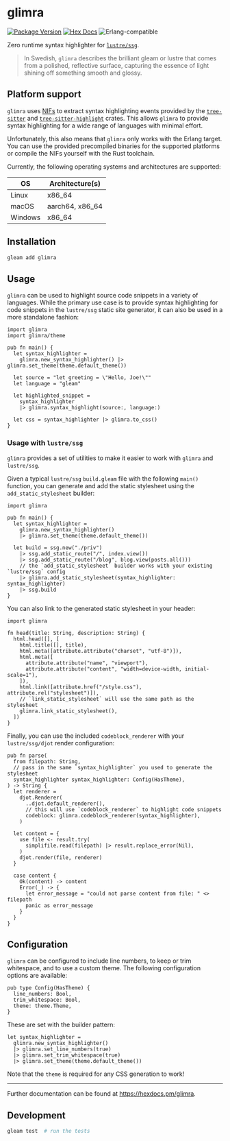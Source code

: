 # glimra

[![Package Version](https://img.shields.io/hexpm/v/glimra)](https://hex.pm/packages/glimra)
[![Hex Docs](https://img.shields.io/badge/hex-docs-ffaff3)](https://hexdocs.pm/glimra/)
![Erlang-compatible](https://img.shields.io/badge/target-erlang-b83998)

Zero runtime syntax highlighter for [`lustre/ssg`](https://github.com/lustre-labs/ssg).

> In Swedish, `glimra` describes the brilliant gleam or lustre that comes from a polished, reflective surface, capturing the essence of light shining off something smooth and glossy.

## Platform support

`glimra` uses [NIFs](https://www.erlang.org/doc/system/nif) to extract syntax highlighting events provided by the [`tree-sitter`](https://crates.io/crates/tree-sitter) and [`tree-sitter-highlight`](https://crates.io/crates/tree-sitter-highlight) crates. This allows `glimra` to provide syntax highlighting for a wide range of languages with minimal effort.

Unfortunately, this also means that `glimra` only works with the Erlang target. You can use the provided precompiled binaries for the supported platforms or compile the NIFs yourself with the Rust toolchain.

Currently, the following operating systems and architectures are supported:

| OS      | Architecture(s) |
| ------- | --------------- |
| Linux   | x86_64          |
| macOS   | aarch64, x86_64 |
| Windows | x86_64          |

## Installation

```sh
gleam add glimra
```

## Usage

`glimra` can be used to highlight source code snippets in a variety of languages. While the primary use case is to provide syntax highlighting for code snippets in the `lustre/ssg` static site generator, it can also be used in a more standalone fashion:

```gleam
import glimra
import glimra/theme

pub fn main() {
  let syntax_highlighter =
    glimra.new_syntax_highlighter() |> glimra.set_theme(theme.default_theme())

  let source = "let greeting = \"Hello, Joe!\""
  let language = "gleam"

  let highlighted_snippet =
    syntax_highlighter
    |> glimra.syntax_highlight(source:, language:)

  let css = syntax_highlighter |> glimra.to_css()
}
```

### Usage with `lustre/ssg`

`glimra` provides a set of utilities to make it easier to work with `glimra` and `lustre/ssg`.

Given a typical `lustre/ssg` `build.gleam` file with the following `main()` function, you can generate and add the static stylesheet using the `add_static_stylesheet` builder:

```gleam
import glimra

pub fn main() {
  let syntax_highlighter =
    glimra.new_syntax_highlighter()
    |> glimra.set_theme(theme.default_theme())

  let build = ssg.new("./priv")
    |> ssg.add_static_route("/", index.view())
    |> ssg.add_static_route("/blog", blog.view(posts.all()))
    // the `add_static_stylesheet` builder works with your existing `lustre/ssg` config
    |> glimra.add_static_stylesheet(syntax_highlighter: syntax_highlighter)
    |> ssg.build
}
```

You can also link to the generated static stylesheet in your header:

```gleam
import glimra

fn head(title: String, description: String) {
  html.head([], [
    html.title([], title),
    html.meta([attribute.attribute("charset", "utf-8")]),
    html.meta([
      attribute.attribute("name", "viewport"),
      attribute.attribute("content", "width=device-width, initial-scale=1"),
    ]),
    html.link([attribute.href("/style.css"), attribute.rel("stylesheet")]),
    // `link_static_stylesheet` will use the same path as the stylesheet
    glimra.link_static_stylesheet(),
  ])
}
```

Finally, you can use the included `codeblock_renderer` with your `lustre/ssg/djot` render configuration:

```gleam
pub fn parse(
  from filepath: String,
  // pass in the same `syntax_highlighter` you used to generate the stylesheet
  syntax_highlighter syntax_highlighter: Config(HasTheme),
) -> String {
  let renderer =
    djot.Renderer(
      ..djot.default_renderer(),
      // this will use `codeblock_renderer` to highlight code snippets
      codeblock: glimra.codeblock_renderer(syntax_highlighter),
    )

  let content = {
    use file <- result.try(
      simplifile.read(filepath) |> result.replace_error(Nil),
    )
    djot.render(file, renderer)
  }

  case content {
    Ok(content) -> content
    Error(_) -> {
      let error_message = "could not parse content from file: " <> filepath
      panic as error_message
    }
  }
}
```

## Configuration

`glimra` can be configured to include line numbers, to keep or trim whitespace, and to use a custom theme. The following configuration options are available:

```gleam
pub type Config(HasTheme) {
  line_numbers: Bool,
  trim_whitespace: Bool,
  theme: theme.Theme,
}
```

These are set with the builder pattern:

```gleam
let syntax_highlighter =
  glimra.new_syntax_highlighter()
  |> glimra.set_line_numbers(true)
  |> glimra.set_trim_whitespace(true)
  |> glimra.set_theme(theme.default_theme())
```

Note that the `theme` is required for any CSS generation to work!

---

Further documentation can be found at <https://hexdocs.pm/glimra>.

## Development

```sh
gleam test  # run the tests
```
